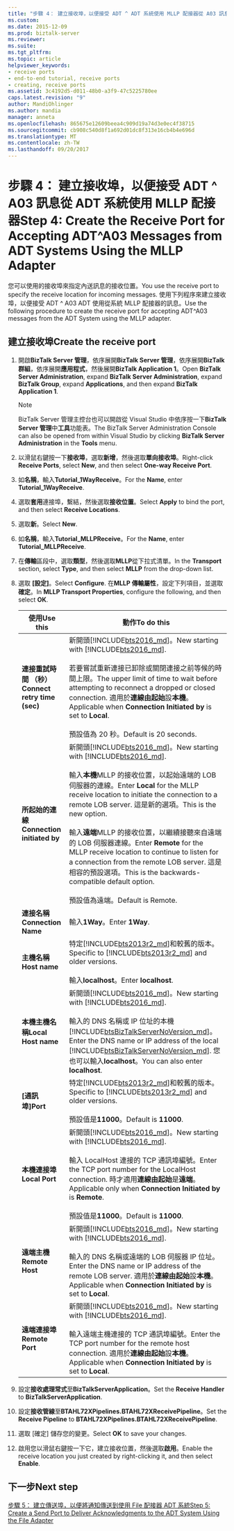 ```yaml
---
title: "步驟 4： 建立接收埠，以便接受 ADT ^ ADT 系統使用 MLLP 配接器從 A03 訊息 |Microsoft 文件"
ms.custom: 
ms.date: 2015-12-09
ms.prod: biztalk-server
ms.reviewer: 
ms.suite: 
ms.tgt_pltfrm: 
ms.topic: article
helpviewer_keywords:
- receive ports
- end-to-end tutorial, receive ports
- creating, receive ports
ms.assetid: 3c4192d5-d011-48b0-a3f9-47c5225780ee
caps.latest.revision: "9"
author: MandiOhlinger
ms.author: mandia
manager: anneta
ms.openlocfilehash: 865675e12609beea4c909d19a74d3e0ec4f38715
ms.sourcegitcommit: cb908c540d8f1a692d01dc8f313e16cb4b4e696d
ms.translationtype: MT
ms.contentlocale: zh-TW
ms.lasthandoff: 09/20/2017
---
```

# <a name="step-4-create-the-receive-port-for-accepting-adta03-messages-from-adt-systems-using-the-mllp-adapter"></a><span data-ttu-id="d1105-102">步驟 4： 建立接收埠，以便接受 ADT ^ A03 訊息從 ADT 系統使用 MLLP 配接器</span><span class="sxs-lookup"><span data-stu-id="d1105-102">Step 4: Create the Receive Port for Accepting ADT^A03 Messages from ADT Systems Using the MLLP Adapter</span></span>
<span data-ttu-id="d1105-103">您可以使用的接收埠來指定內送訊息的接收位置。</span><span class="sxs-lookup"><span data-stu-id="d1105-103">You use the receive port to specify the receive location for incoming messages.</span></span> <span data-ttu-id="d1105-104">使用下列程序來建立接收埠，以便接受 ADT ^ A03 ADT 使用從系統 MLLP 配接器的訊息。</span><span class="sxs-lookup"><span data-stu-id="d1105-104">Use the following procedure to create the receive port for accepting ADT^A03 messages from the ADT System using the MLLP adapter.</span></span>  
  
## <a name="create-the-receive-port"></a><span data-ttu-id="d1105-105">建立接收埠</span><span class="sxs-lookup"><span data-stu-id="d1105-105">Create the receive port</span></span>  
  
1.  <span data-ttu-id="d1105-106">開啟**BizTalk Server 管理**，依序展開**BizTalk Server 管理**，依序展開**BizTalk 群組**，依序展開**應用程式**，然後展開**BizTalk Application 1**。</span><span class="sxs-lookup"><span data-stu-id="d1105-106">Open **BizTalk Server Administration**, expand **BizTalk Server Administration**, expand **BizTalk Group**, expand **Applications**, and then expand **BizTalk Application 1**.</span></span>  
  
    > [!NOTE]
    >  <span data-ttu-id="d1105-107">BizTalk Server 管理主控台也可以開啟從 Visual Studio 中依序按一下**BizTalk Server 管理**中**工具**功能表。</span><span class="sxs-lookup"><span data-stu-id="d1105-107">The BizTalk Server Administration Console can also be opened from within Visual Studio by clicking **BizTalk Server Administration** in the **Tools** menu.</span></span>  
  
2.  <span data-ttu-id="d1105-108">以滑鼠右鍵按一下**接收埠**，選取**新增**，然後選取**單向接收埠**。</span><span class="sxs-lookup"><span data-stu-id="d1105-108">Right-click **Receive Ports**, select **New**, and then select **One-way Receive Port**.</span></span>  
  
3.  <span data-ttu-id="d1105-109">如**名稱**，輸入**Tutorial_1WayReceive**。</span><span class="sxs-lookup"><span data-stu-id="d1105-109">For the **Name**, enter **Tutorial_1WayReceive**.</span></span>  
  
4.  <span data-ttu-id="d1105-110">選取**套用**連接埠，繫結，然後選取**接收位置**。</span><span class="sxs-lookup"><span data-stu-id="d1105-110">Select **Apply** to bind the port, and then select **Receive Locations**.</span></span>  
  
5.  <span data-ttu-id="d1105-111">選取**新**。</span><span class="sxs-lookup"><span data-stu-id="d1105-111">Select **New**.</span></span>  
  
6.  <span data-ttu-id="d1105-112">如**名稱**，輸入**Tutorial_MLLPReceive**。</span><span class="sxs-lookup"><span data-stu-id="d1105-112">For the **Name**, enter **Tutorial_MLLPReceive**.</span></span>  
  
7. <span data-ttu-id="d1105-113">在**傳輸**區段中，選取**類型**，然後選取**MLLP**從下拉式清單。</span><span class="sxs-lookup"><span data-stu-id="d1105-113">In the **Transport** section, select **Type**, and then select **MLLP** from the drop-down list.</span></span>  
  
8. <span data-ttu-id="d1105-114">選取 **[設定]**。</span><span class="sxs-lookup"><span data-stu-id="d1105-114">Select **Configure**.</span></span> <span data-ttu-id="d1105-115">在**MLLP 傳輸屬性**，設定下列項目，並選取**確定**。</span><span class="sxs-lookup"><span data-stu-id="d1105-115">In **MLLP Transport Properties**, configure the following, and then select **OK**.</span></span>  
  
    |<span data-ttu-id="d1105-116">使用</span><span class="sxs-lookup"><span data-stu-id="d1105-116">Use this</span></span>|<span data-ttu-id="d1105-117">動作</span><span class="sxs-lookup"><span data-stu-id="d1105-117">To do this</span></span>|  
    |---|---|  
    |<span data-ttu-id="d1105-118">**連接重試時間 （秒）**</span><span class="sxs-lookup"><span data-stu-id="d1105-118">**Connect retry time (sec)**</span></span>|<span data-ttu-id="d1105-119">新開頭[!INCLUDE[bts2016_md](../../includes/bts2016-md.md)]。</span><span class="sxs-lookup"><span data-stu-id="d1105-119">New starting with [!INCLUDE[bts2016_md](../../includes/bts2016-md.md)].</span></span> <br/><br/><span data-ttu-id="d1105-120">若要嘗試重新連接已卸除或關閉連接之前等候的時間上限。</span><span class="sxs-lookup"><span data-stu-id="d1105-120">The upper limit of time to wait before attempting to reconnect a dropped or closed connection.</span></span> <span data-ttu-id="d1105-121">適用於**連線由起始**設**本機**。</span><span class="sxs-lookup"><span data-stu-id="d1105-121">Applicable when **Connection Initiated by** is set to **Local**.</span></span><br/><br/><span data-ttu-id="d1105-122">預設值為 20 秒。</span><span class="sxs-lookup"><span data-stu-id="d1105-122">Default is 20 seconds.</span></span>|
    |<span data-ttu-id="d1105-123">**所起始的連線**</span><span class="sxs-lookup"><span data-stu-id="d1105-123">**Connection initiated by**</span></span>| <span data-ttu-id="d1105-124">新開頭[!INCLUDE[bts2016_md](../../includes/bts2016-md.md)]。</span><span class="sxs-lookup"><span data-stu-id="d1105-124">New starting with [!INCLUDE[bts2016_md](../../includes/bts2016-md.md)].</span></span> <br/><br/><span data-ttu-id="d1105-125">輸入**本機**MLLP 的接收位置，以起始遠端的 LOB 伺服器的連線。</span><span class="sxs-lookup"><span data-stu-id="d1105-125">Enter **Local** for the MLLP receive location to initiate the connection to a remote LOB server.</span></span> <span data-ttu-id="d1105-126">這是新的選項。</span><span class="sxs-lookup"><span data-stu-id="d1105-126">This is the new option.</span></span><br/><br/><span data-ttu-id="d1105-127">輸入**遠端**MLLP 的接收位置，以繼續接聽來自遠端的 LOB 伺服器連線。</span><span class="sxs-lookup"><span data-stu-id="d1105-127">Enter **Remote** for the MLLP receive location to continue to listen for a connection from the remote LOB server.</span></span> <span data-ttu-id="d1105-128">這是相容的預設選項。</span><span class="sxs-lookup"><span data-stu-id="d1105-128">This is the backwards-compatible default option.</span></span><br/><br/><span data-ttu-id="d1105-129">預設值為遠端。</span><span class="sxs-lookup"><span data-stu-id="d1105-129">Default is Remote.</span></span>| 
    |<span data-ttu-id="d1105-130">**連接名稱**</span><span class="sxs-lookup"><span data-stu-id="d1105-130">**Connection Name**</span></span>|<span data-ttu-id="d1105-131">輸入**1Way**。</span><span class="sxs-lookup"><span data-stu-id="d1105-131">Enter **1Way**.</span></span>|  
    |<span data-ttu-id="d1105-132">**主機名稱**</span><span class="sxs-lookup"><span data-stu-id="d1105-132">**Host name**</span></span>|<span data-ttu-id="d1105-133">特定[!INCLUDE[bts2013r2_md](../../includes/bts2013r2-md.md)]和較舊的版本。</span><span class="sxs-lookup"><span data-stu-id="d1105-133">Specific to [!INCLUDE[bts2013r2_md](../../includes/bts2013r2-md.md)] and older versions.</span></span> <br/><br/><span data-ttu-id="d1105-134">輸入**localhost**。</span><span class="sxs-lookup"><span data-stu-id="d1105-134">Enter **localhost**.</span></span>|  
    |<span data-ttu-id="d1105-135">**本機主機名稱**</span><span class="sxs-lookup"><span data-stu-id="d1105-135">**Local Host name**</span></span>|<span data-ttu-id="d1105-136">新開頭[!INCLUDE[bts2016_md](../../includes/bts2016-md.md)]。</span><span class="sxs-lookup"><span data-stu-id="d1105-136">New starting with [!INCLUDE[bts2016_md](../../includes/bts2016-md.md)].</span></span> <br/><br/><span data-ttu-id="d1105-137">輸入的 DNS 名稱或 IP 位址的本機[!INCLUDE[btsBizTalkServerNoVersion_md](../../includes/btsbiztalkservernoversion-md.md)]。</span><span class="sxs-lookup"><span data-stu-id="d1105-137">Enter the DNS name or IP address of the local [!INCLUDE[btsBizTalkServerNoVersion_md](../../includes/btsbiztalkservernoversion-md.md)].</span></span> <span data-ttu-id="d1105-138">您也可以輸入**localhost**。</span><span class="sxs-lookup"><span data-stu-id="d1105-138">You can also enter **localhost**.</span></span>|  
    |<span data-ttu-id="d1105-139">**[通訊埠]**</span><span class="sxs-lookup"><span data-stu-id="d1105-139">**Port**</span></span>|<span data-ttu-id="d1105-140">特定[!INCLUDE[bts2013r2_md](../../includes/bts2013r2-md.md)]和較舊的版本。</span><span class="sxs-lookup"><span data-stu-id="d1105-140">Specific to [!INCLUDE[bts2013r2_md](../../includes/bts2013r2-md.md)] and older versions.</span></span> <br/><br/><span data-ttu-id="d1105-141">預設值是**11000**。</span><span class="sxs-lookup"><span data-stu-id="d1105-141">Default is **11000**.</span></span>|  
    |<span data-ttu-id="d1105-142">**本機連接埠**</span><span class="sxs-lookup"><span data-stu-id="d1105-142">**Local Port**</span></span>|<span data-ttu-id="d1105-143">新開頭[!INCLUDE[bts2016_md](../../includes/bts2016-md.md)]。</span><span class="sxs-lookup"><span data-stu-id="d1105-143">New starting with [!INCLUDE[bts2016_md](../../includes/bts2016-md.md)].</span></span> <br/><br/><span data-ttu-id="d1105-144">輸入 LocalHost 連接的 TCP 通訊埠編號。</span><span class="sxs-lookup"><span data-stu-id="d1105-144">Enter the TCP port number for the LocalHost connection.</span></span> <span data-ttu-id="d1105-145">時才適用**連線由起始**是**遠端**。</span><span class="sxs-lookup"><span data-stu-id="d1105-145">Applicable only when **Connection Initiated by** is **Remote**.</span></span> <br/><br/><span data-ttu-id="d1105-146">預設值是**11000**。</span><span class="sxs-lookup"><span data-stu-id="d1105-146">Default is **11000**.</span></span>|
    |<span data-ttu-id="d1105-147">**遠端主機**</span><span class="sxs-lookup"><span data-stu-id="d1105-147">**Remote Host**</span></span>|<span data-ttu-id="d1105-148">新開頭[!INCLUDE[bts2016_md](../../includes/bts2016-md.md)]。</span><span class="sxs-lookup"><span data-stu-id="d1105-148">New starting with [!INCLUDE[bts2016_md](../../includes/bts2016-md.md)].</span></span> <br/><br/><span data-ttu-id="d1105-149">輸入的 DNS 名稱或遠端的 LOB 伺服器 IP 位址。</span><span class="sxs-lookup"><span data-stu-id="d1105-149">Enter the DNS name or IP address of the remote LOB server.</span></span> <span data-ttu-id="d1105-150">適用於**連線由起始**設**本機**。</span><span class="sxs-lookup"><span data-stu-id="d1105-150">Applicable when **Connection Initiated by** is set to **Local**.</span></span>|  
    |<span data-ttu-id="d1105-151">**遠端連接埠**</span><span class="sxs-lookup"><span data-stu-id="d1105-151">**Remote Port**</span></span>|<span data-ttu-id="d1105-152">新開頭[!INCLUDE[bts2016_md](../../includes/bts2016-md.md)]。</span><span class="sxs-lookup"><span data-stu-id="d1105-152">New starting with [!INCLUDE[bts2016_md](../../includes/bts2016-md.md)].</span></span> <br/><br/><span data-ttu-id="d1105-153">輸入遠端主機連接的 TCP 通訊埠編號。</span><span class="sxs-lookup"><span data-stu-id="d1105-153">Enter the TCP port number for the remote host connection.</span></span> <span data-ttu-id="d1105-154">適用於**連線由起始**設**本機**。</span><span class="sxs-lookup"><span data-stu-id="d1105-154">Applicable when **Connection Initiated by** is set to **Local**.</span></span>|  

9. <span data-ttu-id="d1105-155">設定**接收處理常式**至**BizTalkServerApplication**。</span><span class="sxs-lookup"><span data-stu-id="d1105-155">Set the **Receive Handler** to **BizTalkServerApplication**.</span></span>  
  
10. <span data-ttu-id="d1105-156">設定**接收管線**至**BTAHL72XPipelines.BTAHL72XReceivePipeline**。</span><span class="sxs-lookup"><span data-stu-id="d1105-156">Set the **Receive Pipeline** to **BTAHL72XPipelines.BTAHL72XReceivePipeline**.</span></span>  
  
11. <span data-ttu-id="d1105-157">選取 [確定] 儲存您的變更。</span><span class="sxs-lookup"><span data-stu-id="d1105-157">Select **OK** to save your changes.</span></span>  
  
12. <span data-ttu-id="d1105-158">啟用您以滑鼠右鍵按一下它，建立接收位置，然後選取**啟用**。</span><span class="sxs-lookup"><span data-stu-id="d1105-158">Enable the receive location you just created by right-clicking it, and then select **Enable**.</span></span>  

## <a name="next-step"></a><span data-ttu-id="d1105-159">下一步</span><span class="sxs-lookup"><span data-stu-id="d1105-159">Next step</span></span>  
[<span data-ttu-id="d1105-160">步驟 5： 建立傳送埠，以便將通知傳送到使用 File 配接器 ADT 系統</span><span class="sxs-lookup"><span data-stu-id="d1105-160">Step 5: Create a Send Port to Deliver Acknowledgments to the ADT System Using the File Adapter</span></span>](../../adapters-and-accelerators/accelerator-hl7/step-5-create-send-port-to-deliver-acknowledgments-to-adt-system-using-file.md)